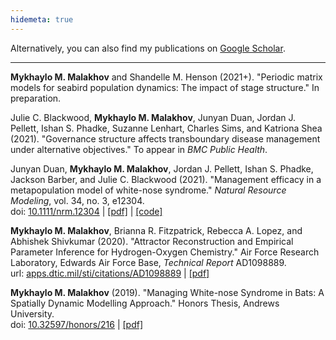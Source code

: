 ```yaml
---
hidemeta: true
---
```


Alternatively, you can also find my publications on [Google Scholar](https://scholar.google.com/citations?user=e5Q7sMQAAAAJ&hl).

---

**Mykhaylo M. Malakhov** and Shandelle M. Henson (2021+). "Periodic matrix models for seabird population dynamics: The impact of stage structure." In preparation.

Julie C. Blackwood, **Mykhaylo M. Malakhov**, Junyan Duan, Jordan J. Pellett, Ishan S. Phadke, Suzanne Lenhart, Charles Sims, and Katriona Shea (2021). "Governance structure affects transboundary disease management under alternative objectives." To appear in *BMC Public Health*.

Junyan Duan, **Mykhaylo M. Malakhov**, Jordan J. Pellett, Ishan S. Phadke, Jackson Barber, and Julie C. Blackwood (2021). "Management efficacy in a metapopulation model of white-nose syndrome." *Natural Resource Modeling*, vol. 34, no. 3, e12304.  
doi: [10.1111/nrm.12304](https://doi.org/10.1111/nrm.12304) | [[pdf]](https://onlinelibrary.wiley.com/doi/epdf/10.1111/nrm.12304) | [[code]](https://github.com/MykMal/wns-management)

**Mykhaylo M. Malakhov**, Brianna R. Fitzpatrick, Rebecca A. Lopez, and Abhishek Shivkumar (2020). "Attractor Reconstruction and Empirical Parameter Inference for Hydrogen-Oxygen Chemistry." Air Force Research Laboratory, Edwards Air Force Base, *Technical Report* AD1098889.  
url: [apps.dtic.mil/sti/citations/AD1098889](https://apps.dtic.mil/sti/citations/AD1098889) | [[pdf]](https://apps.dtic.mil/sti/pdfs/AD1098889.pdf)

**Mykhaylo M. Malakhov** (2019). "Managing White-nose Syndrome in Bats: A Spatially Dynamic Modelling Approach." Honors Thesis, Andrews University.  
doi: [10.32597/honors/216](https://dx.doi.org/10.32597/honors/216) | [[pdf]](https://digitalcommons.andrews.edu/cgi/viewcontent.cgi?article=1217&context=honors)
